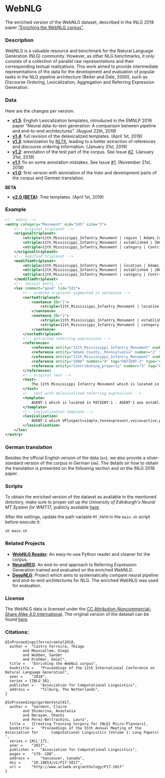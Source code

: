 # WebNLG
The enriched version of the WebNLG dataset, described in the INLG 2018 paper ["Enriching the WebNLG corpus"](https://aclweb.org/anthology/W18-6521).

### Description

WebNLG is a valuable resource and benchmark for the Natural Language Generation (NLG) community. However, as other NLG benchmarks, it only consists of a collection of parallel raw representations and their
corresponding textual realizations. This work aimed to provide intermediate representations of the data for the development and evaluation of popular tasks in the NLG pipeline architecture (Reiter and Dale, 2000), such as Discourse Ordering, Lexicalization, Aggregation and Referring Expression Generation.

### Data

Here are the changes per version:

- [**v1.5**](data/v1.5): English Lexicalization templates, introduced in the EMNLP 2019 paper "Neural data-to-text generation: A comparison between pipeline and end-to-end architectures". (August 22th, 2019)
- [**v1.4**](data/v1.4): full revision of the delexicalized templates. (April 1st, 2019)
- [**v1.3**](data/v1.3): tokenization by [NLTK](https://www.nltk.org/), leading to a better extraction of references and discourse ordering information. (January 31st, 2019)
- [**v1.2**](data/v1.2): annotation of the test part of the corpus. See Issue [#2](https://github.com/ThiagoCF05/webnlg/issues/2). (January 31st, 2019)
- [**v1.1**](data/v1.1): fix on some annotation mistakes. See Issue [#1](https://github.com/ThiagoCF05/webnlg/issues/1). (November 21st, 2018)
- [**v1.0**](data/v1.0): first version with annotation of the train and development parts of the corpus and German translation.

**BETA**
- [**v2.0 (BETA)**](data/v2.0): Tree templates. (April 1st, 2019)

### Example

```xml
<!-- entry -->
<entry category="Monument" eid="Id5" size="3">
    <!-- original tripleset -->
    <originaltripleset>
        <otriple>11th_Mississippi_Infantry_Monument | region | Adams_County,_Pennsylvania</otriple>
        <otriple>11th_Mississippi_Infantry_Monument | established | 2000</otriple>
        <otriple>11th_Mississippi_Infantry_Monument | category | Contributing_property</otriple>
    </originaltripleset>
    <!-- modified tripleset -->
    <modifiedtripleset>
        <mtriple>11th_Mississippi_Infantry_Monument | location | Adams_County,_Pennsylvania</mtriple>
        <mtriple>11th_Mississippi_Infantry_Monument | established | 2000</mtriple>
        <mtriple>11th_Mississippi_Infantry_Monument | category | Contributing_property</mtriple>
    </modifiedtripleset>
    <!-- lexical entry -->
    <lex comment="good" lid="Id1">
        <!-- ordered tripleset segmented in sentences -->
        <sortedtripleset>
            <sentence ID="1">
                <striple>11th_Mississippi_Infantry_Monument | location | Adams_County,_Pennsylvania</striple>
            </sentence>
            <sentence ID="2">
                <striple>11th_Mississippi_Infantry_Monument | established | 2000</striple>
                <striple>11th_Mississippi_Infantry_Monument | category | Contributing_property</striple>
            </sentence>
        </sortedtripleset>
        <!-- extracted referring expressions -->
        <references>
            <reference entity="11th_Mississippi_Infantry_Monument" number="1" tag="AGENT-1" type="description">The 11th Mississippi Infantry Monument</reference>
            <reference entity="Adams_County,_Pennsylvania" number="2" tag="PATIENT-1" type="name">Adams County , Pennsylvania</reference>
            <reference entity="11th_Mississippi_Infantry_Monument" number="3" tag="AGENT-1" type="pronoun">It</reference>
            <reference entity="2000" number="4" tag="PATIENT-2" type="name">2000</reference>
            <reference entity="Contributing_property" number="5" tag="PATIENT-3" type="name">contributing property</reference>
        </references>
        <!-- original text -->
        <text>
            The 11th Mississippi Infantry Monument which is located in Adams County, Pennsylvania. It was established in 2000 and falls under the category of contributing property.
        </text>
        <!-- text with delexicalized referring expressions -->
        <template>
            AGENT-1 which is located in PATIENT-1 . AGENT-1 was established in PATIENT-2 and falls under the category of PATIENT-3 .
        </template>
        <!-- lexicalization template -->
        <lexicalization>
            AGENT-1 which VP[aspect=simple,tense=present,voice=active,person=3rd,number=singular] be located in PATIENT-1 . AGENT-1 VP[aspect=simple,tense=past,voice=passive,person=null,number=singular] establish in PATIENT-2 and VP[aspect=simple,tense=present,voice=active,person=3rd,number=null] fall under DT[form=defined] the category of PATIENT-3 .
        </lexicalization>
    </lex>
</entry>
```

### German translation

Besides the official English version of the data (``en``), we also provide a silver-standard version of the corpus in German (``de``). The details on how to obtain the translation is presented on the following section and on the INLG 2018 paper.

### Scripts

To obtain the enriched version of the dataset as available in the mentioned directory, 
make sure to proper set up *the University of Edinburgh's Neural MT System for WMT17*, publicly available [here](http://data.statmt.org/wmt17_systems).  

After the settings, update the path variable ``MT_PATH`` in the ``main.sh`` script before execute it:

``
sh main.sh
``

### Related Projects

- [**WebNLG Reader**](https://github.com/zhijing-jin/WebNLG_Reader/): An easy-to-use Python reader and cleaner for the corpus.
- [**NeuralREG**](https://github.com/ThiagoCF05/NeuralREG): An end-to-end approach to Referring Expression Generation trained and evaluated on the enriched WebNLG.
- [**DeepNLG**](https://github.com/ThiagoCF05/DeepNLG): Project which aims to systematically compare neural pipeline and end-to-end architectures for NLG. The enriched WebNLG was used for evaluation.

### License

The WebNLG data is licensed under the [CC Attribution-Noncommercial-Share Alike 4.0 International](https://creativecommons.org/licenses/by-nc-sa/4.0/). The original version of the dataset can be found [here](https://gitlab.com/shimorina/webnlg-dataset).

### Citations:

```
@InProceedings{ferreiraetal2018,
  author = 	"Castro Ferreira, Thiago
		and Moussallem, Diego
		and Wubben, Sander
		and Krahmer, Emiel",
  title = 	"Enriching the WebNLG corpus",
  booktitle = 	"Proceedings of the 11th International Conference on Natural Language Generation",
  year = 	"2018",
  series = {INLG'18},
  publisher = 	"Association for Computational Linguistics",
  address = 	"Tilburg, The Netherlands",
}
```

```
@InProceedings{gardentetal017,
  author = 	"Gardent, Claire
		and Shimorina, Anastasia
		and Narayan, Shashi
		and Perez-Beltrachini, Laura",
  title = 	{Creating Training Corpora for {NLG} Micro-Planners},
  booktitle = 	"Proceedings of the 55th Annual Meeting of the Association for      Computational Linguistics (Volume 1: Long Papers)    ",
  series = {ACL'17},
  year = 	"2017",
  publisher = 	"Association for Computational Linguistics",
  pages = 	"179--188",
  address = 	"Vancouver, Canada",
  doi = 	"10.18653/v1/P17-1017",
  url = 	"http://www.aclweb.org/anthology/P17-1017"
}
```

